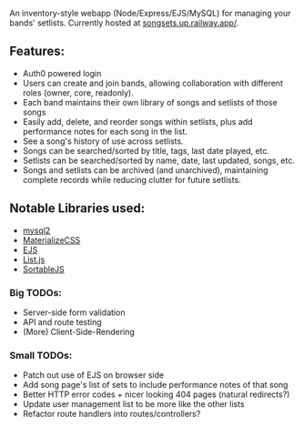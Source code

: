 An inventory-style webapp (Node/Express/EJS/MySQL) for managing your bands' setlists.
Currently hosted at [songsets.up.railway.app/](songsets.up.railway.app/).

## Features:
- Auth0 powered login
- Users can create and join bands, allowing collaboration with different roles (owner, core, readonly).
- Each band maintains their own library of songs and setlists of those songs
- Easily add, delete, and reorder songs within setlists, plus add performance notes for each song in the list.
- See a song's history of use across setlists.
- Songs can be searched/sorted by title, tags, last date played, etc. 
- Setlists can be searched/sorted by name, date, last updated, songs, etc.
- Songs and setlists can be archived (and unarchived), maintaining complete records while reducing clutter for future setlists.

## Notable Libraries used:
- [mysql2](https://www.npmjs.com/package/mysql2) 
- [MaterializeCSS](https://materializecss.com/)
- [EJS](https://ejs.co/)
- [List.js](https://listjs.com/docs/)
- [SortableJS](http://sortablejs.github.io/Sortable/)

### Big TODOs:
- Server-side form validation
- API and route testing
- (More) Client-Side-Rendering

### Small TODOs:
- Patch out use of EJS on browser side
- Add song page's list of sets to include performance notes of that song
- Better HTTP error codes + nicer looking 404 pages (natural redirects?)
- Update user management list to be more like the other lists
- Refactor route handlers into routes/controllers?
